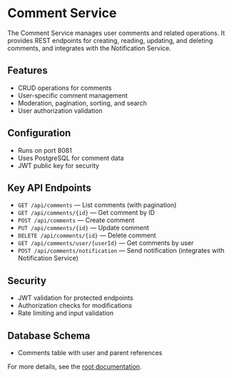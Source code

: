 # Comment Service

The Comment Service manages user comments and related operations. It provides REST endpoints for creating, reading, updating, and deleting comments, and integrates with the Notification Service.

## Features

- CRUD operations for comments
- User-specific comment management
- Moderation, pagination, sorting, and search
- User authorization validation

## Configuration

- Runs on port 8081
- Uses PostgreSQL for comment data
- JWT public key for security

## Key API Endpoints

- `GET /api/comments` — List comments (with pagination)
- `GET /api/comments/{id}` — Get comment by ID
- `POST /api/comments` — Create comment
- `PUT /api/comments/{id}` — Update comment
- `DELETE /api/comments/{id}` — Delete comment
- `GET /api/comments/user/{userId}` — Get comments by user
- `POST /api/comments/notification` — Send notification (integrates with Notification Service)

## Security

- JWT validation for protected endpoints
- Authorization checks for modifications
- Rate limiting and input validation

## Database Schema

- Comments table with user and parent references

For more details, see the [root documentation](./root.md).
